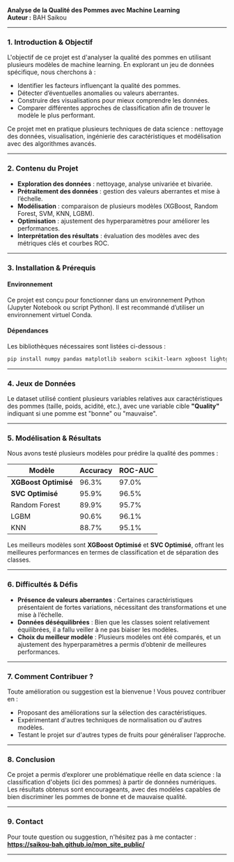 **Analyse de la Qualité des Pommes avec Machine Learning**  
**Auteur :** BAH Saikou  

---

### **1. Introduction & Objectif**  
L'objectif de ce projet est d'analyser la qualité des pommes en utilisant plusieurs modèles de machine learning. En explorant un jeu de données spécifique, nous cherchons à :  
- Identifier les facteurs influençant la qualité des pommes.  
- Détecter d’éventuelles anomalies ou valeurs aberrantes.  
- Construire des visualisations pour mieux comprendre les données.  
- Comparer différentes approches de classification afin de trouver le modèle le plus performant.  

Ce projet met en pratique plusieurs techniques de data science : nettoyage des données, visualisation, ingénierie des caractéristiques et modélisation avec des algorithmes avancés.

---

### **2. Contenu du Projet**  

- **Exploration des données** : nettoyage, analyse univariée et bivariée.  
- **Prétraitement des données** : gestion des valeurs aberrantes et mise à l’échelle.  
- **Modélisation** : comparaison de plusieurs modèles (XGBoost, Random Forest, SVM, KNN, LGBM).  
- **Optimisation** : ajustement des hyperparamètres pour améliorer les performances.  
- **Interprétation des résultats** : évaluation des modèles avec des métriques clés et courbes ROC.  

---

### **3. Installation & Prérequis**  
#### **Environnement**  
Ce projet est conçu pour fonctionner dans un environnement Python (Jupyter Notebook ou script Python). Il est recommandé d’utiliser un environnement virtuel Conda.  

#### **Dépendances**  
Les bibliothèques nécessaires sont listées ci-dessous :  

```bash
pip install numpy pandas matplotlib seaborn scikit-learn xgboost lightgbm
```

---

### **4. Jeux de Données**  
Le dataset utilisé contient plusieurs variables relatives aux caractéristiques des pommes (taille, poids, acidité, etc.), avec une variable cible **"Quality"** indiquant si une pomme est "bonne" ou "mauvaise".  

---

### **5. Modélisation & Résultats**  
Nous avons testé plusieurs modèles pour prédire la qualité des pommes :  

| Modèle                | Accuracy | ROC-AUC |
|-----------------------|----------|---------|
| **XGBoost Optimisé**  | 96.3%    | 97.0%   |
| **SVC Optimisé**      | 95.9%    | 96.5%   |
| Random Forest        | 89.9%    | 95.7%   |
| LGBM                 | 90.6%    | 96.1%   |
| KNN                  | 88.7%    | 95.1%   |

Les meilleurs modèles sont **XGBoost Optimisé** et **SVC Optimisé**, offrant les meilleures performances en termes de classification et de séparation des classes.

---

### **6. Difficultés & Défis**  
- **Présence de valeurs aberrantes** : Certaines caractéristiques présentaient de fortes variations, nécessitant des transformations et une mise à l’échelle.  
- **Données déséquilibrées** : Bien que les classes soient relativement équilibrées, il a fallu veiller à ne pas biaiser les modèles.  
- **Choix du meilleur modèle** : Plusieurs modèles ont été comparés, et un ajustement des hyperparamètres a permis d’obtenir de meilleures performances.  

---

### **7. Comment Contribuer ?**  
Toute amélioration ou suggestion est la bienvenue ! Vous pouvez contribuer en :  
- Proposant des améliorations sur la sélection des caractéristiques.  
- Expérimentant d'autres techniques de normalisation ou d'autres modèles.  
- Testant le projet sur d'autres types de fruits pour généraliser l’approche.  

---

### **8. Conclusion**  
Ce projet a permis d’explorer une problématique réelle en data science : la classification d'objets (ici des pommes) à partir de données numériques.  
Les résultats obtenus sont encourageants, avec des modèles capables de bien discriminer les pommes de bonne et de mauvaise qualité.  

---

### **9. Contact**  
Pour toute question ou suggestion, n'hésitez pas à me contacter : **https://saikou-bah.github.io/mon_site_public/**  

---
